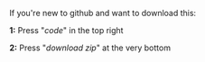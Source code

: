 If you're new to github and want to download this:

**1:** Press "*code*" in the top right

**2:** Press "*download zip*" at the very bottom
